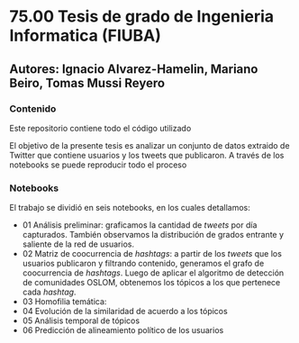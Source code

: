 # 75.00 Tesis de grado de Ingenieria Informatica (FIUBA)
## Autores: Ignacio Alvarez-Hamelin, Mariano Beiro, Tomas Mussi Reyero

### Contenido
Este repositorio contiene todo el código utilizado

El objetivo de la presente tesis es analizar un conjunto de datos extraido de Twitter que contiene usuarios y los tweets que publicaron.
A través de los notebooks se puede reproducir todo el proceso


### Notebooks
El trabajo se dividió en seis notebooks, en los cuales detallamos:
- 01 Análisis preliminar: graficamos la cantidad de *tweets* por día capturados.
También observamos la distribución de grados entrante y saliente de la red de usuarios.
- 02 Matriz de coocurrencia de *hashtags*: a partir de los *tweets* que los usuarios publicaron y filtrando contenido, generamos el grafo de coocurrencia de *hashtags*. Luego de aplicar el algoritmo de detección de comunidades OSLOM, obtenemos los tópicos a los que pertenece cada *hashtag*.
- 03 Homofilia temática:
- 04 Evolución de la similaridad de acuerdo a los tópicos
- 05 Análisis temporal de tópicos
- 06 Predicción de alineamiento político de los usuarios
